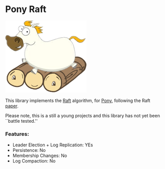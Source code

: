 # Pony Raft

![Pony Raft][pony-raft.png]

This library implements the [Raft][raft] algorithm, for [Pony][pony-lang],
following the Raft [paper][raft-paper].

Please note, this is a still a young projects and this library has not yet been
``battle tested.''

### Features:

- Leader Election + Log Replication: YEs
- Persistence: No
- Membership Changes: No
- Log Compaction: No

[raft]: https://raft.github.io/ "The Raft Consensus Algorithm"
[raft-paper]: https://raft.github.io/raft.pdf "In Search of an Understandable Consensus Algorithm"
[pony-raft.png]:pony-raft.png "Pony Raft"
[pony-lang]:https://ponylang.io "Pony Actor Model Language"
